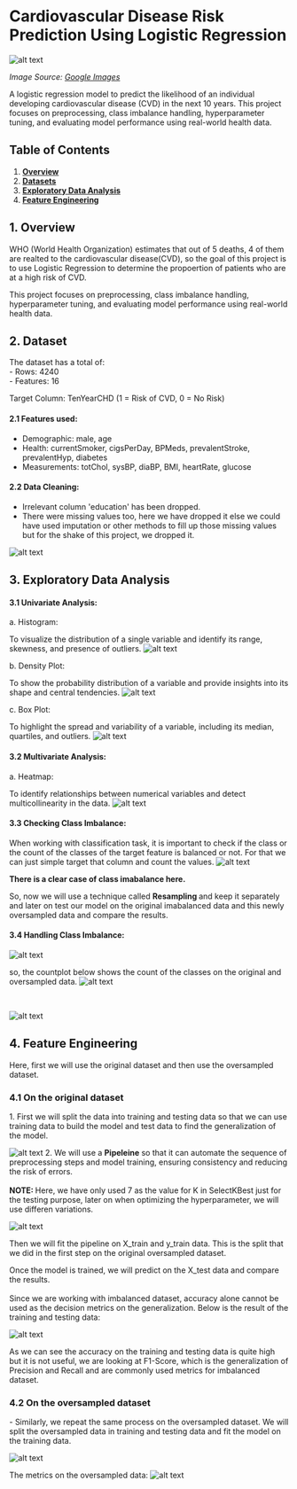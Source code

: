 # Cardiovascular Disease Risk Prediction Using Logistic Regression
![alt text](images/image.png)

*Image Source: [Google Images](https://images.app.goo.gl/RcmNZLhfTAZMNHfJ9)*

A logistic regression model to predict the likelihood of an individual developing cardiovascular disease (CVD) in the next 10 years. This project focuses on preprocessing, class imbalance handling, hyperparameter tuning, and evaluating model performance using real-world health data.

## Table of Contents

<ol>
<li><a href="#Overview"><b> Overview </a></b></li>
<li><a href="#Datasets"><b> Datasets </a></b></li>
<li><a href="#EDA"><b> Exploratory Data Analysis </a></b></li>
<li><a href="#featureengineering"><b> Feature Engineering </a></b></li>

</ol>




<h2 id="Overview">1. Overview</h2>
 WHO (World Health Organization) estimates that out of 5 deaths, 4 of them are realted to the cardiovascular disease(CVD), so the goal of this project is to use Logistic Regression to determine the propoertion of patients who are at a high risk of CVD. 

 This project focuses on preprocessing, class imbalance handling, hyperparameter tuning, and evaluating model performance using real-world health data.

<h2 id="Datasets">2. Dataset</h2>
The dataset has a total of:<br>
 - Rows:  4240 <br>
 - Features:  16

 Target Column: TenYearCHD (1 = Risk of CVD, 0 = No Risk)

#### 2.1 Features used:
- Demographic: male, age
- Health: currentSmoker, cigsPerDay, BPMeds, prevalentStroke, prevalentHyp, diabetes
- Measurements: totChol, sysBP, diaBP, BMI, heartRate, glucose

#### 2.2 Data Cleaning:
- Irrelevant column 'education' has been dropped.
- There were missing values too, here we have dropped it else we could have used imputation or other methods to fill up those missing values but for the shake of this project, we dropped it.

![alt text](images/image-1.png)

<h2 id="EDA">3. Exploratory Data Analysis</h2>

#### 3.1 Univariate Analysis:
a. Histogram:

To visualize the distribution of a single variable and identify its range, skewness, and presence of outliers.
![alt text](images/image-2.png)

b. Density Plot:

To show the probability distribution of a variable and provide insights into its shape and central tendencies.
![alt text](images/image-3.png)

c. Box Plot:

To highlight the spread and variability of a variable, including its median, quartiles, and outliers.
![alt text](images/image-4.png)

#### 3.2 Multivariate Analysis:
a. Heatmap:

To identify relationships between numerical variables and detect multicollinearity in the data.
![alt text](images/image-5.png)

#### 3.3 Checking Class Imbalance:
When working with classification task, it is important to check if the class or the count of the classes of the target feature is balanced or not. For that we can just simple target that column and count the values.
![alt text](images/image-6.png)

<b> There is a clear case of class imabalance here. </b>

So, now we will use a technique called <b>Resampling </b> and keep it separately and later on test our model on the original imabalanced data and this newly oversampled data and compare the results.

#### 3.4 Handling Class Imbalance:
![alt text](images/image-7.png)

so, the countplot below shows the count of the classes on the original and oversampled data.
![alt text](images/image-8.png)

<br>

![alt text](images/image-9.png)


<h2 id="featureengineering">4. Feature Engineering </h2>

Here, first we will use the original dataset and then use the oversampled dataset.

<h3> 4.1 On the original dataset</h3>
1. First we will split the data into training and testing data so that we can use training data to build the model and test data to find the generalization of the model. <br>

![alt text](images/image-11.png)
2. We will use a <b>Pipeleine</b> so that it can automate the sequence of preprocessing steps and model training, ensuring consistency and reducing the risk of errors. <br>
<br>
<b>NOTE: </b>Here, we have only used 7 as the value for K in SelectKBest just for the testing purpose, later on when optimizing the hyperparameter, we will use differen variations.

![alt text](images/image-10.png)

Then we will fit the pipeline on X_train and y_train data. This is the split that we did in the first step on the original oversampled dataset.

Once the model is trained, we will predict on the X_test data and compare the results. <br>
<br>
Since we are working with imbalanced dataset, accuracy alone cannot be used as the decision metrics on the generalization. Below is the result of the training and testing data:<br>

![alt text](images/image-12.png)

As we can see the accuracy on the training and testing data is quite high but it is not useful, we are looking at F1-Score, which is the generalization of Precision and Recall and are commonly used metrics for imbalanced dataset.

<h3> 4.2 On the oversampled dataset</h3>
- Similarly, we repeat the same process on the oversampled dataset. We will split the oversampled data in training and testing data and fit the model on the training data.

![alt text](images/image-13.png)

The metrics on the oversampled data:
![alt text](images/image-14.png)

